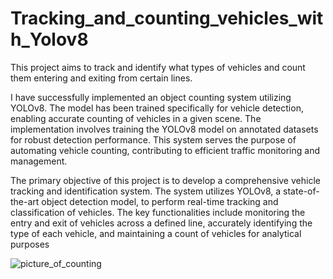 # Tracking_and_counting_vehicles_with_Yolov8
This project aims to track and identify what types of vehicles and count them entering and exiting from certain lines.

I have successfully implemented an object counting system utilizing YOLOv8. The model has been trained specifically for vehicle detection, enabling accurate counting of vehicles in a given scene. 
The implementation involves training the YOLOv8 model on annotated datasets for robust detection performance. 
This system serves the purpose of automating vehicle counting, contributing to efficient traffic monitoring and management.

The primary objective of this project is to develop a comprehensive vehicle tracking and identification system. The system utilizes YOLOv8, a state-of-the-art object detection model, to perform real-time tracking and classification of vehicles. The key functionalities include monitoring the entry and exit of vehicles across a defined line, accurately identifying the type of each vehicle, and maintaining a count of vehicles for analytical purposes



![picture_of_counting](https://github.com/Farrukh-Maruf/Tracking_and_counting_vehicles_with_Yolov8/assets/115053478/47b85ffd-17ad-45ce-a72e-32b6eb09db1a)


